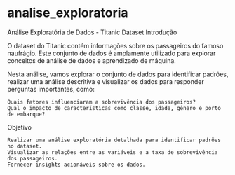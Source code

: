 # analise_exploratoria

Análise Exploratória de Dados - Titanic Dataset
Introdução

O dataset do Titanic contém informações sobre os passageiros do famoso naufrágio. Este conjunto de dados é amplamente utilizado para explorar conceitos de análise de dados e aprendizado de máquina.

Nesta análise, vamos explorar o conjunto de dados para identificar padrões, realizar uma análise descritiva e visualizar os dados para responder perguntas importantes, como:

    Quais fatores influenciaram a sobrevivência dos passageiros?
    Qual o impacto de características como classe, idade, gênero e porto de embarque?

Objetivo

    Realizar uma análise exploratória detalhada para identificar padrões no dataset.
    Visualizar as relações entre as variáveis e a taxa de sobrevivência dos passageiros.
    Fornecer insights acionáveis sobre os dados.


